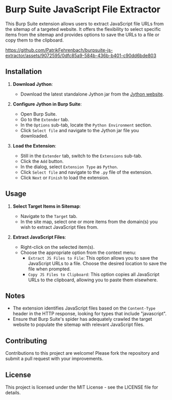 # Burp Suite JavaScript File Extractor

This Burp Suite extension allows users to extract JavaScript file URLs from the sitemap of a targeted website. It offers the flexibility to select specific items from the sitemap and provides options to save the URLs to a file or copy them to the clipboard.



https://github.com/PatrikFehrenbach/burpsuite-js-extractor/assets/9072595/0dfc85a9-584b-436b-b401-c90dd6bde803




## Installation

1. **Download Jython**:
   - Download the latest standalone Jython jar from the [Jython website](http://www.jython.org/downloads.html).

2. **Configure Jython in Burp Suite**:
   - Open Burp Suite.
   - Go to the `Extender` tab.
   - In the `Options` sub-tab, locate the `Python Environment` section.
   - Click `Select file` and navigate to the Jython jar file you downloaded.

3. **Load the Extension**:
   - Still in the `Extender` tab, switch to the `Extensions` sub-tab.
   - Click the `Add` button.
   - In the dialog, select `Extension Type` as `Python`.
   - Click `Select file` and navigate to the `.py` file of the extension.
   - Click `Next` or `Finish` to load the extension.

## Usage

1. **Select Target Items in Sitemap**:
   - Navigate to the `Target` tab.
   - In the site map, select one or more items from the domain(s) you wish to extract JavaScript files from.

2. **Extract JavaScript Files**:
   - Right-click on the selected item(s).
   - Choose the appropriate option from the context menu:
     - `Extract JS Files to File`: This option allows you to save the JavaScript URLs to a file. Choose the desired location to save the file when prompted.
     - `Copy JS Files to Clipboard`: This option copies all JavaScript URLs to the clipboard, allowing you to paste them elsewhere.

## Notes

- The extension identifies JavaScript files based on the `Content-Type` header in the HTTP response, looking for types that include "javascript".
- Ensure that Burp Suite's spider has adequately crawled the target website to populate the sitemap with relevant JavaScript files.

## Contributing

Contributions to this project are welcome! Please fork the repository and submit a pull request with your improvements.

## License

This project is licensed under the MIT License - see the LICENSE file for details.
